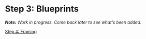 # Step 3: Blueprints

_**Note:** Work in progress. Come back later to see what's been added._

[Step 4: Framing](../html/)  
